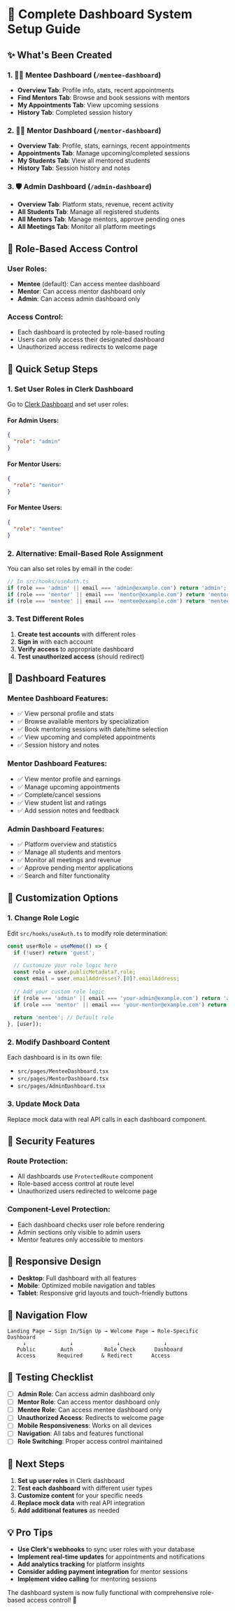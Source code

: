 # 🎯 Complete Dashboard System Setup Guide

## ✨ **What's Been Created**

### **1. 🧑‍🎓 Mentee Dashboard (`/mentee-dashboard`)**
- **Overview Tab**: Profile info, stats, recent appointments
- **Find Mentors Tab**: Browse and book sessions with mentors
- **My Appointments Tab**: View upcoming sessions
- **History Tab**: Completed session history

### **2. 👨‍🏫 Mentor Dashboard (`/mentor-dashboard`)**
- **Overview Tab**: Profile, stats, earnings, recent appointments
- **Appointments Tab**: Manage upcoming/completed sessions
- **My Students Tab**: View all mentored students
- **History Tab**: Session history and notes

### **3. 🛡️ Admin Dashboard (`/admin-dashboard`)**
- **Overview Tab**: Platform stats, revenue, recent activity
- **All Students Tab**: Manage all registered students
- **All Mentors Tab**: Manage mentors, approve pending ones
- **All Meetings Tab**: Monitor all platform meetings

## 🔐 **Role-Based Access Control**

### **User Roles:**
- **Mentee** (default): Can access mentee dashboard
- **Mentor**: Can access mentor dashboard only
- **Admin**: Can access admin dashboard only

### **Access Control:**
- Each dashboard is protected by role-based routing
- Users can only access their designated dashboard
- Unauthorized access redirects to welcome page

## 🚀 **Quick Setup Steps**

### **1. Set User Roles in Clerk Dashboard**

Go to [Clerk Dashboard](https://dashboard.clerk.com/) and set user roles:

#### **For Admin Users:**
```json
{
  "role": "admin"
}
```

#### **For Mentor Users:**
```json
{
  "role": "mentor"
}
```

#### **For Mentee Users:**
```json
{
  "role": "mentee"
}
```

### **2. Alternative: Email-Based Role Assignment**

You can also set roles by email in the code:

```typescript
// In src/hooks/useAuth.ts
if (role === 'admin' || email === 'admin@example.com') return 'admin';
if (role === 'mentor' || email === 'mentor@example.com') return 'mentor';
if (role === 'mentee' || email === 'mentee@example.com') return 'mentee';
```

### **3. Test Different Roles**

1. **Create test accounts** with different roles
2. **Sign in** with each account
3. **Verify access** to appropriate dashboard
4. **Test unauthorized access** (should redirect)

## 🎨 **Dashboard Features**

### **Mentee Dashboard Features:**
- ✅ View personal profile and stats
- ✅ Browse available mentors by specialization
- ✅ Book mentoring sessions with date/time selection
- ✅ View upcoming and completed appointments
- ✅ Session history and notes

### **Mentor Dashboard Features:**
- ✅ View mentor profile and earnings
- ✅ Manage upcoming appointments
- ✅ Complete/cancel sessions
- ✅ View student list and ratings
- ✅ Add session notes and feedback

### **Admin Dashboard Features:**
- ✅ Platform overview and statistics
- ✅ Manage all students and mentors
- ✅ Monitor all meetings and revenue
- ✅ Approve pending mentor applications
- ✅ Search and filter functionality

## 🔧 **Customization Options**

### **1. Change Role Logic**
Edit `src/hooks/useAuth.ts` to modify role determination:

```typescript
const userRole = useMemo(() => {
  if (!user) return 'guest';
  
  // Customize your role logic here
  const role = user.publicMetadata?.role;
  const email = user.emailAddresses?.[0]?.emailAddress;
  
  // Add your custom role logic
  if (role === 'admin' || email === 'your-admin@example.com') return 'admin';
  if (role === 'mentor' || email === 'your-mentor@example.com') return 'mentor';
  
  return 'mentee'; // Default role
}, [user]);
```

### **2. Modify Dashboard Content**
Each dashboard is in its own file:
- `src/pages/MenteeDashboard.tsx`
- `src/pages/MentorDashboard.tsx`
- `src/pages/AdminDashboard.tsx`

### **3. Update Mock Data**
Replace mock data with real API calls in each dashboard component.

## 🚨 **Security Features**

### **Route Protection:**
- All dashboards use `ProtectedRoute` component
- Role-based access control at route level
- Unauthorized users redirected to welcome page

### **Component-Level Protection:**
- Each dashboard checks user role before rendering
- Admin sections only visible to admin users
- Mentor features only accessible to mentors

## 📱 **Responsive Design**

- **Desktop**: Full dashboard with all features
- **Mobile**: Optimized mobile navigation and tables
- **Tablet**: Responsive grid layouts and touch-friendly buttons

## 🔄 **Navigation Flow**

```
Landing Page → Sign In/Sign Up → Welcome Page → Role-Specific Dashboard
     ↓              ↓              ↓              ↓
   Public        Auth          Role Check      Dashboard
   Access       Required      & Redirect      Access
```

## 🎯 **Testing Checklist**

- [ ] **Admin Role**: Can access admin dashboard only
- [ ] **Mentor Role**: Can access mentor dashboard only  
- [ ] **Mentee Role**: Can access mentee dashboard only
- [ ] **Unauthorized Access**: Redirects to welcome page
- [ ] **Mobile Responsiveness**: Works on all devices
- [ ] **Navigation**: All tabs and features functional
- [ ] **Role Switching**: Proper access control maintained

## 🚀 **Next Steps**

1. **Set up user roles** in Clerk dashboard
2. **Test each dashboard** with different user types
3. **Customize content** for your specific needs
4. **Replace mock data** with real API integration
5. **Add additional features** as needed

## 💡 **Pro Tips**

- **Use Clerk's webhooks** to sync user roles with your database
- **Implement real-time updates** for appointments and notifications
- **Add analytics tracking** for platform insights
- **Consider adding payment integration** for mentor sessions
- **Implement video calling** for mentoring sessions

The dashboard system is now fully functional with comprehensive role-based access control! 🎉
